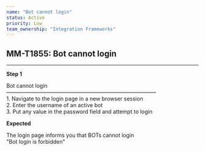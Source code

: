 ```yaml
---
name: "Bot cannot login"
status: Active
priority: Low
team_ownership: "Integration Frameworks"
---
```


## MM-T1855: Bot cannot login

---

**Step 1**

Bot cannot login\
————————————————————————————\
1\. Navigate to the login page in a new browser session\
2\. Enter the username of an active bot\
3\. Put any value in the password field and attempt to login

**Expected**

The login page informs you that BOTs cannot login\
"Bot login is forbidden"
